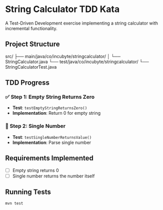 # String Calculator TDD Kata

A Test-Driven Development exercise implementing a string calculator with incremental functionality.

## Project Structure

src/
├── main/java/co/incubyte/stringcalculator/
│   └── StringCalculator.java
└── test/java/co/incubyte/stringcalculator/
    └── StringCalculatorTest.java

## TDD Progress

### ✅ Step 1: Empty String Returns Zero

- **Test**: `testEmptyStringReturnsZero()`
- **Implementation**: Return 0 for empty string

### 🔄 Step 2: Single Number

- **Test**: `testSingleNumberReturnsValue()`
- **Implementation**: Parse single number

## Requirements Implemented

- [ ] Empty string returns 0
- [ ] Single number returns the number itself
<!-- - [ ] Two numbers, comma delimited, returns the sum
- [ ] Handle any amount of numbers
- [ ] Handle new lines between numbers
- [ ] Support different delimiters
- [ ] Throw exception for negative numbers -->

## Running Tests

```bash
mvn test
